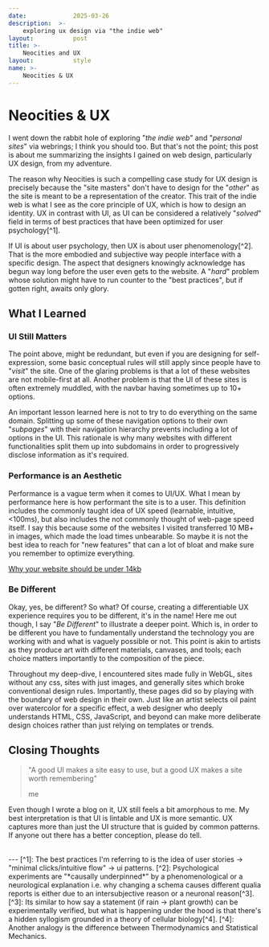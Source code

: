```yaml
---
date:             2025-03-26
description:  >-
    exploring ux design via "the indie web"
layout:           post
title: >-
    Neocities and UX
layout:           style
name: >-
    Neocities & UX
---
```


# Neocities & UX

I went down the rabbit hole of exploring "*the indie web*" and "*personal sites*" via webrings; I think you should too. But that's not the point; this post is about me summarizing the insights I gained on web design, particularly UX design, from my adventure.

The reason why Neocities is such a compelling case study for UX design is precisely because the "site masters" don't have to design for the "*other*" as the site is meant to be a representation of the creator. This trait of the indie web is what I see as the core principle of UX, which is how to design an identity. UX in contrast with UI, as UI can be considered a relatively "*solved*" field in terms of best practices that have been optimized for user psychology[^1].

If UI is about user psychology, then UX is about user phenomenology[^2]. That is the more embodied and subjective way people interface with a specific design. The aspect that designers knowingly acknowledge has begun way long before the user even gets to the website. A "*hard*" problem whose solution might have to run counter to the "best practices", but if gotten right, awaits only glory.

## What I Learned

### UI Still Matters

The point above, might be redundant, but even if you are designing for self-expression, some basic conceptual rules will still apply since people have to "*visit*" the site. One of the glaring problems is that a lot of these websites are not mobile-first at all. Another problem is that the UI of these sites is often extremely muddled, with the navbar having sometimes up to 10+ options.

An important lesson learned here is not to try to do everything on the same domain. Splitting up some of these navigation options to their own "*subpages*" with their navigation hierarchy prevents including a lot of options in the UI. This rationale is why many websites with different functionalities split them up into subdomains in order to progressively disclose information as it's required.

### Performance is an Aesthetic

Performance is a vague term when it comes to UI/UX. What I mean by performance here is how performant the site is to a user. This definition includes the commonly taught idea of UX speed (learnable, intuitive, <100ms), but also includes the not commonly thought of web-page speed itself. I say this because some of the websites I visited transferred 10 MB+ in images, which made the load times unbearable. So maybe it is not the best idea to reach for "new features" that can a lot of bloat and make sure you remember to optimize everything.

[Why your website should be under 14kb](https://endtimes.dev/why-your-website-should-be-under-14kb-in-size/)

### Be Different

Okay, yes, be different? So what? Of course, creating a differentiable UX experience requires you to be different, it's in the name! Here me out though, I say "*Be Different*" to illustrate a deeper point. Which is, in order to be different you have to fundamentally understand the technology you are working with and what is vaguely possible or not. This point is akin to artists as they produce art with different materials, canvases, and tools; each choice matters importantly to the composition of the piece.

Throughout my deep-dive, I encountered sites made fully in WebGL, sites without any css, sites with just images, and generally sites which broke conventional design rules. Importantly, these pages did so by playing with the boundary of web design in their own. Just like an artist selects oil paint over watercolor for a specific effect, a web designer who deeply understands HTML, CSS, JavaScript, and beyond can make more deliberate design choices rather than just relying on templates or trends.

## Closing Thoughts

> "A good UI makes a site easy to use, but a good UX makes a site worth remembering"
> <figcaption class="blockquote-footer">me</figcaption>

Even though I wrote a blog on it, UX still feels a bit amorphous to me. My best interpretation is that UI is lintable and UX is more semantic. UX captures more than just the UI structure that is guided by common patterns. If anyone out there has a better conception, please do tell.

<br/>
---
[^1]: The best practices I'm referring to is the idea of user stories -> "minimal clicks/intuitive flow" -> ui patterns.
[^2]: Psychological experiments are "*causally underpinned*" by a phenomenological or a neurological explanation i.e. why changing a schema causes different qualia reports is either due to an intersubjective reason or a neuronal reason[^3].
[^3]: Its similar to how say a statement (if rain -> plant growth) can be experimentally verified, but what is happening under the hood is that there's a hidden syllogism grounded in a theory of cellular biology[^4].
[^4]: Another analogy is the difference between Thermodynamics and Statistical Mechanics.
